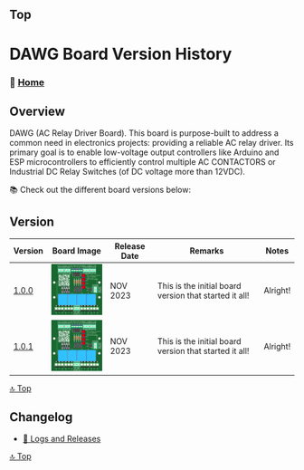 ## Top
# DAWG Board Version History



### 🏡 [Home](https://github.com/seryalda)

## Overview

DAWG (AC Relay Driver Board). This board is purpose-built to address a common need in electronics projects: providing a reliable AC relay driver. Its primary goal is to enable low-voltage output controllers like Arduino and ESP microcontrollers to efficiently control multiple AC CONTACTORS or Industrial DC Relay Switches (of DC voltage more than 12VDC).

📚 Check out the different board versions below:

## Version
<!--
- [🚀 Version 1.0.0](./1.0.0) : This is the initial board version that started it all!
-->

| Version | Board Image | Release Date  | Remarks   | Notes |
|--------------------|--------------------------------------------|-------------------------------------------------------------------------------------------------------|--------------------------------------------------------------------------------------------------------------------------------------------------|---------------|
| [1.0.0](./1.0.0) | <img src="1.0.0/3dv1.png" alt="PCB Back" width="150"> | NOV 2023 | This is the initial board version that started it all! | Alright! |
| [1.0.1](./1.0.1) | <img src="1.0.0/3dv1.png" alt="PCB Back" width="150"> | NOV 2023 | This is the initial board version that started it all! | Alright! |


[🔝 Top](#top)


## Changelog
- [📃 Logs and Releases](./changelog.md)



[🔝 Top](#top)
